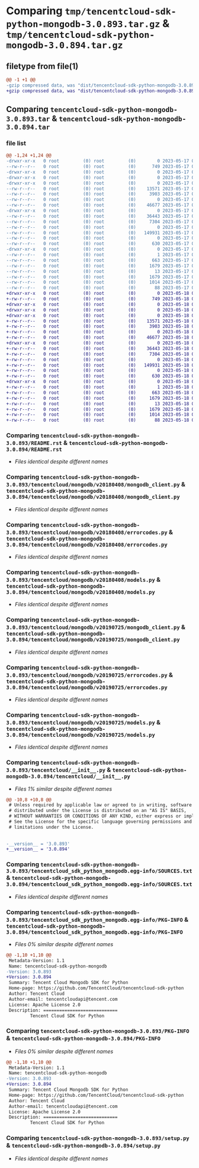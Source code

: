 # Comparing `tmp/tencentcloud-sdk-python-mongodb-3.0.893.tar.gz` & `tmp/tencentcloud-sdk-python-mongodb-3.0.894.tar.gz`

## filetype from file(1)

```diff
@@ -1 +1 @@
-gzip compressed data, was "dist/tencentcloud-sdk-python-mongodb-3.0.893.tar", last modified: Wed May 17 03:35:50 2023, max compression
+gzip compressed data, was "dist/tencentcloud-sdk-python-mongodb-3.0.894.tar", last modified: Thu May 18 00:31:26 2023, max compression
```

## Comparing `tencentcloud-sdk-python-mongodb-3.0.893.tar` & `tencentcloud-sdk-python-mongodb-3.0.894.tar`

### file list

```diff
@@ -1,24 +1,24 @@
-drwxr-xr-x   0 root         (0) root         (0)        0 2023-05-17 03:35:50.000000 tencentcloud-sdk-python-mongodb-3.0.893/
--rw-r--r--   0 root         (0) root         (0)      749 2023-05-17 03:35:50.000000 tencentcloud-sdk-python-mongodb-3.0.893/README.rst
-drwxr-xr-x   0 root         (0) root         (0)        0 2023-05-17 03:35:50.000000 tencentcloud-sdk-python-mongodb-3.0.893/tencentcloud/
-drwxr-xr-x   0 root         (0) root         (0)        0 2023-05-17 03:35:50.000000 tencentcloud-sdk-python-mongodb-3.0.893/tencentcloud/mongodb/
-drwxr-xr-x   0 root         (0) root         (0)        0 2023-05-17 03:35:50.000000 tencentcloud-sdk-python-mongodb-3.0.893/tencentcloud/mongodb/v20180408/
--rw-r--r--   0 root         (0) root         (0)    13571 2023-05-17 03:35:50.000000 tencentcloud-sdk-python-mongodb-3.0.893/tencentcloud/mongodb/v20180408/mongodb_client.py
--rw-r--r--   0 root         (0) root         (0)     3903 2023-05-17 03:35:50.000000 tencentcloud-sdk-python-mongodb-3.0.893/tencentcloud/mongodb/v20180408/errorcodes.py
--rw-r--r--   0 root         (0) root         (0)        0 2023-05-17 03:35:50.000000 tencentcloud-sdk-python-mongodb-3.0.893/tencentcloud/mongodb/v20180408/__init__.py
--rw-r--r--   0 root         (0) root         (0)    46677 2023-05-17 03:35:50.000000 tencentcloud-sdk-python-mongodb-3.0.893/tencentcloud/mongodb/v20180408/models.py
-drwxr-xr-x   0 root         (0) root         (0)        0 2023-05-17 03:35:50.000000 tencentcloud-sdk-python-mongodb-3.0.893/tencentcloud/mongodb/v20190725/
--rw-r--r--   0 root         (0) root         (0)    36443 2023-05-17 03:35:50.000000 tencentcloud-sdk-python-mongodb-3.0.893/tencentcloud/mongodb/v20190725/mongodb_client.py
--rw-r--r--   0 root         (0) root         (0)     7304 2023-05-17 03:35:50.000000 tencentcloud-sdk-python-mongodb-3.0.893/tencentcloud/mongodb/v20190725/errorcodes.py
--rw-r--r--   0 root         (0) root         (0)        0 2023-05-17 03:35:50.000000 tencentcloud-sdk-python-mongodb-3.0.893/tencentcloud/mongodb/v20190725/__init__.py
--rw-r--r--   0 root         (0) root         (0)   149931 2023-05-17 03:35:50.000000 tencentcloud-sdk-python-mongodb-3.0.893/tencentcloud/mongodb/v20190725/models.py
--rw-r--r--   0 root         (0) root         (0)        0 2023-05-17 03:35:50.000000 tencentcloud-sdk-python-mongodb-3.0.893/tencentcloud/mongodb/__init__.py
--rw-r--r--   0 root         (0) root         (0)      630 2023-05-17 03:35:50.000000 tencentcloud-sdk-python-mongodb-3.0.893/tencentcloud/__init__.py
-drwxr-xr-x   0 root         (0) root         (0)        0 2023-05-17 03:35:50.000000 tencentcloud-sdk-python-mongodb-3.0.893/tencentcloud_sdk_python_mongodb.egg-info/
--rw-r--r--   0 root         (0) root         (0)        1 2023-05-17 03:35:50.000000 tencentcloud-sdk-python-mongodb-3.0.893/tencentcloud_sdk_python_mongodb.egg-info/dependency_links.txt
--rw-r--r--   0 root         (0) root         (0)      663 2023-05-17 03:35:50.000000 tencentcloud-sdk-python-mongodb-3.0.893/tencentcloud_sdk_python_mongodb.egg-info/SOURCES.txt
--rw-r--r--   0 root         (0) root         (0)     1679 2023-05-17 03:35:50.000000 tencentcloud-sdk-python-mongodb-3.0.893/tencentcloud_sdk_python_mongodb.egg-info/PKG-INFO
--rw-r--r--   0 root         (0) root         (0)       13 2023-05-17 03:35:50.000000 tencentcloud-sdk-python-mongodb-3.0.893/tencentcloud_sdk_python_mongodb.egg-info/top_level.txt
--rw-r--r--   0 root         (0) root         (0)     1679 2023-05-17 03:35:50.000000 tencentcloud-sdk-python-mongodb-3.0.893/PKG-INFO
--rw-r--r--   0 root         (0) root         (0)     1014 2023-05-17 03:35:50.000000 tencentcloud-sdk-python-mongodb-3.0.893/setup.py
--rw-r--r--   0 root         (0) root         (0)       88 2023-05-17 03:35:50.000000 tencentcloud-sdk-python-mongodb-3.0.893/setup.cfg
+drwxr-xr-x   0 root         (0) root         (0)        0 2023-05-18 00:31:26.000000 tencentcloud-sdk-python-mongodb-3.0.894/
+-rw-r--r--   0 root         (0) root         (0)      749 2023-05-18 00:31:26.000000 tencentcloud-sdk-python-mongodb-3.0.894/README.rst
+drwxr-xr-x   0 root         (0) root         (0)        0 2023-05-18 00:31:26.000000 tencentcloud-sdk-python-mongodb-3.0.894/tencentcloud/
+drwxr-xr-x   0 root         (0) root         (0)        0 2023-05-18 00:31:26.000000 tencentcloud-sdk-python-mongodb-3.0.894/tencentcloud/mongodb/
+drwxr-xr-x   0 root         (0) root         (0)        0 2023-05-18 00:31:26.000000 tencentcloud-sdk-python-mongodb-3.0.894/tencentcloud/mongodb/v20180408/
+-rw-r--r--   0 root         (0) root         (0)    13571 2023-05-18 00:31:26.000000 tencentcloud-sdk-python-mongodb-3.0.894/tencentcloud/mongodb/v20180408/mongodb_client.py
+-rw-r--r--   0 root         (0) root         (0)     3903 2023-05-18 00:31:26.000000 tencentcloud-sdk-python-mongodb-3.0.894/tencentcloud/mongodb/v20180408/errorcodes.py
+-rw-r--r--   0 root         (0) root         (0)        0 2023-05-18 00:31:26.000000 tencentcloud-sdk-python-mongodb-3.0.894/tencentcloud/mongodb/v20180408/__init__.py
+-rw-r--r--   0 root         (0) root         (0)    46677 2023-05-18 00:31:26.000000 tencentcloud-sdk-python-mongodb-3.0.894/tencentcloud/mongodb/v20180408/models.py
+drwxr-xr-x   0 root         (0) root         (0)        0 2023-05-18 00:31:26.000000 tencentcloud-sdk-python-mongodb-3.0.894/tencentcloud/mongodb/v20190725/
+-rw-r--r--   0 root         (0) root         (0)    36443 2023-05-18 00:31:26.000000 tencentcloud-sdk-python-mongodb-3.0.894/tencentcloud/mongodb/v20190725/mongodb_client.py
+-rw-r--r--   0 root         (0) root         (0)     7304 2023-05-18 00:31:26.000000 tencentcloud-sdk-python-mongodb-3.0.894/tencentcloud/mongodb/v20190725/errorcodes.py
+-rw-r--r--   0 root         (0) root         (0)        0 2023-05-18 00:31:26.000000 tencentcloud-sdk-python-mongodb-3.0.894/tencentcloud/mongodb/v20190725/__init__.py
+-rw-r--r--   0 root         (0) root         (0)   149931 2023-05-18 00:31:26.000000 tencentcloud-sdk-python-mongodb-3.0.894/tencentcloud/mongodb/v20190725/models.py
+-rw-r--r--   0 root         (0) root         (0)        0 2023-05-18 00:31:26.000000 tencentcloud-sdk-python-mongodb-3.0.894/tencentcloud/mongodb/__init__.py
+-rw-r--r--   0 root         (0) root         (0)      630 2023-05-18 00:31:26.000000 tencentcloud-sdk-python-mongodb-3.0.894/tencentcloud/__init__.py
+drwxr-xr-x   0 root         (0) root         (0)        0 2023-05-18 00:31:26.000000 tencentcloud-sdk-python-mongodb-3.0.894/tencentcloud_sdk_python_mongodb.egg-info/
+-rw-r--r--   0 root         (0) root         (0)        1 2023-05-18 00:31:26.000000 tencentcloud-sdk-python-mongodb-3.0.894/tencentcloud_sdk_python_mongodb.egg-info/dependency_links.txt
+-rw-r--r--   0 root         (0) root         (0)      663 2023-05-18 00:31:26.000000 tencentcloud-sdk-python-mongodb-3.0.894/tencentcloud_sdk_python_mongodb.egg-info/SOURCES.txt
+-rw-r--r--   0 root         (0) root         (0)     1679 2023-05-18 00:31:26.000000 tencentcloud-sdk-python-mongodb-3.0.894/tencentcloud_sdk_python_mongodb.egg-info/PKG-INFO
+-rw-r--r--   0 root         (0) root         (0)       13 2023-05-18 00:31:26.000000 tencentcloud-sdk-python-mongodb-3.0.894/tencentcloud_sdk_python_mongodb.egg-info/top_level.txt
+-rw-r--r--   0 root         (0) root         (0)     1679 2023-05-18 00:31:26.000000 tencentcloud-sdk-python-mongodb-3.0.894/PKG-INFO
+-rw-r--r--   0 root         (0) root         (0)     1014 2023-05-18 00:31:26.000000 tencentcloud-sdk-python-mongodb-3.0.894/setup.py
+-rw-r--r--   0 root         (0) root         (0)       88 2023-05-18 00:31:26.000000 tencentcloud-sdk-python-mongodb-3.0.894/setup.cfg
```

### Comparing `tencentcloud-sdk-python-mongodb-3.0.893/README.rst` & `tencentcloud-sdk-python-mongodb-3.0.894/README.rst`

 * *Files identical despite different names*

### Comparing `tencentcloud-sdk-python-mongodb-3.0.893/tencentcloud/mongodb/v20180408/mongodb_client.py` & `tencentcloud-sdk-python-mongodb-3.0.894/tencentcloud/mongodb/v20180408/mongodb_client.py`

 * *Files identical despite different names*

### Comparing `tencentcloud-sdk-python-mongodb-3.0.893/tencentcloud/mongodb/v20180408/errorcodes.py` & `tencentcloud-sdk-python-mongodb-3.0.894/tencentcloud/mongodb/v20180408/errorcodes.py`

 * *Files identical despite different names*

### Comparing `tencentcloud-sdk-python-mongodb-3.0.893/tencentcloud/mongodb/v20180408/models.py` & `tencentcloud-sdk-python-mongodb-3.0.894/tencentcloud/mongodb/v20180408/models.py`

 * *Files identical despite different names*

### Comparing `tencentcloud-sdk-python-mongodb-3.0.893/tencentcloud/mongodb/v20190725/mongodb_client.py` & `tencentcloud-sdk-python-mongodb-3.0.894/tencentcloud/mongodb/v20190725/mongodb_client.py`

 * *Files identical despite different names*

### Comparing `tencentcloud-sdk-python-mongodb-3.0.893/tencentcloud/mongodb/v20190725/errorcodes.py` & `tencentcloud-sdk-python-mongodb-3.0.894/tencentcloud/mongodb/v20190725/errorcodes.py`

 * *Files identical despite different names*

### Comparing `tencentcloud-sdk-python-mongodb-3.0.893/tencentcloud/mongodb/v20190725/models.py` & `tencentcloud-sdk-python-mongodb-3.0.894/tencentcloud/mongodb/v20190725/models.py`

 * *Files identical despite different names*

### Comparing `tencentcloud-sdk-python-mongodb-3.0.893/tencentcloud/__init__.py` & `tencentcloud-sdk-python-mongodb-3.0.894/tencentcloud/__init__.py`

 * *Files 1% similar despite different names*

```diff
@@ -10,8 +10,8 @@
 # Unless required by applicable law or agreed to in writing, software
 # distributed under the License is distributed on an "AS IS" BASIS,
 # WITHOUT WARRANTIES OR CONDITIONS OF ANY KIND, either express or implied.
 # See the License for the specific language governing permissions and
 # limitations under the License.
 
 
-__version__ = '3.0.893'
+__version__ = '3.0.894'
```

### Comparing `tencentcloud-sdk-python-mongodb-3.0.893/tencentcloud_sdk_python_mongodb.egg-info/SOURCES.txt` & `tencentcloud-sdk-python-mongodb-3.0.894/tencentcloud_sdk_python_mongodb.egg-info/SOURCES.txt`

 * *Files identical despite different names*

### Comparing `tencentcloud-sdk-python-mongodb-3.0.893/tencentcloud_sdk_python_mongodb.egg-info/PKG-INFO` & `tencentcloud-sdk-python-mongodb-3.0.894/tencentcloud_sdk_python_mongodb.egg-info/PKG-INFO`

 * *Files 0% similar despite different names*

```diff
@@ -1,10 +1,10 @@
 Metadata-Version: 1.1
 Name: tencentcloud-sdk-python-mongodb
-Version: 3.0.893
+Version: 3.0.894
 Summary: Tencent Cloud Mongodb SDK for Python
 Home-page: https://github.com/TencentCloud/tencentcloud-sdk-python
 Author: Tencent Cloud
 Author-email: tencentcloudapi@tencent.com
 License: Apache License 2.0
 Description: ============================
         Tencent Cloud SDK for Python
```

### Comparing `tencentcloud-sdk-python-mongodb-3.0.893/PKG-INFO` & `tencentcloud-sdk-python-mongodb-3.0.894/PKG-INFO`

 * *Files 0% similar despite different names*

```diff
@@ -1,10 +1,10 @@
 Metadata-Version: 1.1
 Name: tencentcloud-sdk-python-mongodb
-Version: 3.0.893
+Version: 3.0.894
 Summary: Tencent Cloud Mongodb SDK for Python
 Home-page: https://github.com/TencentCloud/tencentcloud-sdk-python
 Author: Tencent Cloud
 Author-email: tencentcloudapi@tencent.com
 License: Apache License 2.0
 Description: ============================
         Tencent Cloud SDK for Python
```

### Comparing `tencentcloud-sdk-python-mongodb-3.0.893/setup.py` & `tencentcloud-sdk-python-mongodb-3.0.894/setup.py`

 * *Files identical despite different names*

